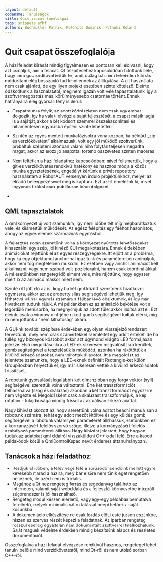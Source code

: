 ```yaml
---
layout: default
codename: Tanulságok
title: Quit csapat tanulságai
tags: snippets afhf
authors: Buchmüller Patrik, Kolonits Dominik, Putnoki Roland
---
```


# Quit csapat összefoglalója

A házi feladat kiírását mindig figyelmesen és pontosan kell elolvasni, hogy azt csináljuk, ami a feladat. Qt telepítéséhez kapcsolódóan futottunk bele, hogy nem gcc fordítóval tettük fel, amit utólag bár nem lehetetlen kihívás módosítani elég bosszantó tud lenni ennek az állítgatása.
A git használata nem csak ajánlott, de egy ilyen projekt esetében szinte kötelező. Eleinte ódzkodtunk a használatától, még nem igazán volt vele tapasztalatunk, így a szoftvermegosztás más, körülményesebb csatornán történt. Ennek hátrányaira elég gyorsan fény is derül:

* Csapatmunka folyik, az adott kódrészleten nem csak egy ember dolgozik, így ha valaki elvégzi a saját fejlesztését, a csapat másik tagja is a sajátját, akkor a két kódsort szemmel összehasonlítani és hibamentesen egymásba építeni szinte lehetetlen 

* Szintén az egyes mentett munkafázisokra vonatkozóan, ha például „zip-es verziókövetést” alkalmazunk, volt egy jól működő szoftverünk, próbáltuk szépíteni azonban valami hiba folytán teljesen megadta magát, akkor az előző jó állapottal történő összevetés szintén macerás

* Nem feltétlen a házi feladathoz kapcsolódóan: mivel felismertük, hogy a git-es verziókövetés rendkívül hatékony és hasznos módja a közös munka egyeztetésének, engedélyt kértünk a privát repository használatára a RobonAUT versenyen induló projektünkhöz, melyet az előadó beleegyezésével meg is kaptunk. Ezt azért emelnénk ki, mivel ingyenes fiókkal csak publikusan lehet dolgozni.
* 
## QML tapasztalatok

A qml környezet új volt számunkra, így némi időbe telt míg megbarátkoztuk vele, és kiismertük működését. Az egész felépítés egy fáéhoz hasonlatos, ahogy az egyes elemek származnak egymásból.

A fejlesztés során szerettünk volna a környezet nyújtotta lehetőségeket kihasználni egy szép, jól kinéző GUI megalkotására. Ennek érdekében animációkat rejettünk el az egyes részegységekre. Itt eljött az a probléma, hogy ha egy objektumot anchor-ral igazítunk és paramétereiben animáljuk, akkor nem fog megfelelően működni. Ez esetben vagy anchor animációt kell alkalmazni, vagy nem szabad vele pozícionálni, hanem csak koordinátákkal. A mi esetünkben rengeteg idő elment vele, mire rájöttünk, hogy egyszer miért jó az animácó máskor miért nem.

Szintén itt jött elő az is, hogy ha két qml között szeretnénk hivatkozni egymásra, akkor azt az property alias segítségével tehetjük meg, így láthatóvá válnak egymás számára a fájlban lévő obejktumok, és így már hivatkozni tudunk rájuk. A mi példánkban ez az animáció bekötése volt a legördülő menüsorba, ha megnyomjuk az adott fület akkor indítsa azt el. Ezt eleinte csak a window qml-jébe rakott gomb segítségével tudtuk elérni, míg rá nem jöttünk a "nem láthatóság" okára.

A GUI-nk további szépítése érdekében egy olyan visszajelző rendszert terveztünk, mely nem csak számértékkel szemléltet egy adott értéket, de ha túllép egy bizonyos köszöböt akkor azt úgymond világító LED formájában jelezze. Első megoldásunkra a LED-ek sikeresen megvalósításra kerültek, gomb segítségével a tesztelésük is működött, azonban ha rákötöttük a kívülről érkező adatokat, nem váltottak állapotot. Itt a megoldást az jelentette számunkra, hogy a LED-eknek definiált Rectangle-ket külön GroupBoxban helyeztük el, így már sikeresen vették a kívülről érkező adatok frissítését.

A robotunk gyorsulását legalábbis két dimenzióban egy forgó vektor (nyíl) segítségével szerettük volna változtatni. Erre két transzformációt felhasználva (szög és skálázás) azonban a két transzformációt egyszerre nem végezte el. Megoldásként csak a skálázást transzformáljuk, a kép rotation - tulajdonsága mindig frissül az aktuálisan érkező adattal.

Nagy kihivást okozott az, hogy szerettünk volna adatot beadni manuálisan a robotunk számára, tehát egy adott mezőt kitöltve és egy küldés gomb segítségével a robotunk valamilyen paraméterét állíthassuk, esetünkben ez a kormányzásért felelős szervó szöge, illetve a kormányzásért felelős szabályozó paraméterek állítása. Nagy kihívást jelentett, hogy hogyan tudjuk az adatokat qml oldalról visszaküldeni C++ oldal felé. Erre a kapott példakódok közül a QmlControlKupac nevűt érdemes áttanulmányozni.

## Tanácsok a házi feladathoz:
* Kezdjük el időben, a félév vége felé a sűrűsödő teendőink mellett egyre kevesebb marad a házira, mely bár elsőre nem tűnik eget rengetően nehéznek, de azért nem is triviális.
* Magához a Qt hez rengeteg forrás és segédanyag található az interneten, valamit saját weboldala és a fejlesztői környezetbe integrált súgórendszer is jól használható.
* Rengeteg modul készen elérhető, vagy egy-egy példában bemutatva fellelhető, melyek minimális változtatással beépíthetőek a saját kódunkba
* A dokumentáció elkészítése ne csak leadás előtti este jusson eszünkbe, hiszen ez szerves részét képezi a feladatnak. Az iparban rengeteg rosszul esetleg egyáltalán nem dokumentált szoftverrel találkozhatunk. Saját magunk védelme érdekben mindig készítsünk alapos és részletes dokumentációt.

Összefoglalva a házi feladat elvégzése rendkívül hasznos, rengeteget lehet tanulni belőle mind verziókövetésről, mind Qt-ről és nem utolsó sorban C++-ról.